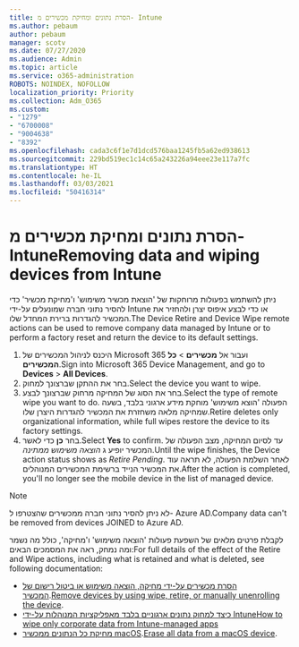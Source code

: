 ```yaml
---
title: הסרת נתונים ומחיקת מכשירים מ- Intune
ms.author: pebaum
author: pebaum
manager: scotv
ms.date: 07/27/2020
ms.audience: Admin
ms.topic: article
ms.service: o365-administration
ROBOTS: NOINDEX, NOFOLLOW
localization_priority: Priority
ms.collection: Adm_O365
ms.custom:
- "1279"
- "6700008"
- "9004638"
- "8392"
ms.openlocfilehash: cada3c6f1e7d1dcd576baa1245fb5a62ed938613
ms.sourcegitcommit: 229bd519ec1c14c65a243226a94eee23e117a7fc
ms.translationtype: HT
ms.contentlocale: he-IL
ms.lasthandoff: 03/03/2021
ms.locfileid: "50416314"
---
```

# <a name="removing-data-and-wiping-devices-from-intune"></a><span data-ttu-id="f4694-102">הסרת נתונים ומחיקת מכשירים מ- Intune</span><span class="sxs-lookup"><span data-stu-id="f4694-102">Removing data and wiping devices from Intune</span></span>

<span data-ttu-id="f4694-103">ניתן להשתמש בפעולות מרוחקות של 'הוצאת מכשיר משימוש' ו'מחיקת מכשיר' כדי להסיר נתוני חברה שמונעלים על-ידי Intune או כדי לבצע איפוס יצרן ולהחזיר את המכשיר להגדרות ברירת המחדל שלו.</span><span class="sxs-lookup"><span data-stu-id="f4694-103">The Device Retire and Device Wipe remote actions can be used to remove company data managed by Intune or to perform a factory reset and return the device to its default settings.</span></span>

1. <span data-ttu-id="f4694-104">היכנס לניהול המכשירים של Microsoft 365 ועבור אל **מכשירים** > **כל המכשירים**.</span><span class="sxs-lookup"><span data-stu-id="f4694-104">Sign into Microsoft 365 Device Management, and go to **Devices** > **All Devices**.</span></span>
2. <span data-ttu-id="f4694-105">בחר את ההתקן שברצונך למחוק.</span><span class="sxs-lookup"><span data-stu-id="f4694-105">Select the device you want to wipe.</span></span>
3. <span data-ttu-id="f4694-106">בחר את הסוג של המחיקה מרחוק שברצונך לבצע.</span><span class="sxs-lookup"><span data-stu-id="f4694-106">Select the type of remote wipe you want to do.</span></span> <span data-ttu-id="f4694-107">הפעולה 'הוצא משימוש' מוחקת מידע ארגוני בלבד, בשעה שמחיקה מלאה משחזרת את המכשיר להגדרות היצרן שלו.</span><span class="sxs-lookup"><span data-stu-id="f4694-107">Retire deletes only organizational information, while full wipes restore the device to its factory settings.</span></span>
4. <span data-ttu-id="f4694-108">בחר **כן** כדי לאשר.</span><span class="sxs-lookup"><span data-stu-id="f4694-108">Select **Yes** to confirm.</span></span> <span data-ttu-id="f4694-109">עד לסיום המחיקה, מצב הפעולה של המכשיר יופיע ג *הוצאה משימוש ממתינה*.</span><span class="sxs-lookup"><span data-stu-id="f4694-109">Until the wipe finishes, the Device action status shows as *Retire Pending*.</span></span>
    <span data-ttu-id="f4694-110">לאחר השלמת הפעולה, לא תראה עוד את המכשיר הנייד ברשימת המכשירים המנוהלים.</span><span class="sxs-lookup"><span data-stu-id="f4694-110">After the action is completed, you'll no longer see the mobile device in the list of managed device.</span></span>

> [!NOTE]
> <span data-ttu-id="f4694-111">לא ניתן להסיר נתוני חברה ממכשירים שהצטרפו ל- Azure AD.</span><span class="sxs-lookup"><span data-stu-id="f4694-111">Company data can't be removed from devices JOINED to Azure AD.</span></span> 

<span data-ttu-id="f4694-112">לקבלת פרטים מלאים של השפעת פעולות 'הוצאה משימוש' ו'מחיקה', כולל מה נשמר ומה נמחק, ראה את המסמכים הבאים:</span><span class="sxs-lookup"><span data-stu-id="f4694-112">For full details of the effect of the Retire and Wipe actions, including what is retained and what is deleted, see following documentation:</span></span>

- <span data-ttu-id="f4694-113">[הסרת מכשירים על-ידי מחיקה, הוצאה משימוש או ביטול רישום של המכשיר](https://docs.microsoft.com/mem/intune/remote-actions/devices-wipe).</span><span class="sxs-lookup"><span data-stu-id="f4694-113">[Remove devices by using wipe, retire, or manually unenrolling the device](https://docs.microsoft.com/mem/intune/remote-actions/devices-wipe).</span></span>
- [<span data-ttu-id="f4694-114">כיצד למחוק נתונים ארגוניים בלבד מאפליקציות המנוהלות על-ידי Intune</span><span class="sxs-lookup"><span data-stu-id="f4694-114">How to wipe only corporate data from Intune-managed apps</span></span>](https://docs.microsoft.com/mem/intune/apps/apps-selective-wipe)
- <span data-ttu-id="f4694-115">[מחיקת כל הנתונים ממכשיר macOS](https://docs.microsoft.com/mem/intune/remote-actions/device-erase).</span><span class="sxs-lookup"><span data-stu-id="f4694-115">[Erase all data from a macOS device](https://docs.microsoft.com/mem/intune/remote-actions/device-erase).</span></span>